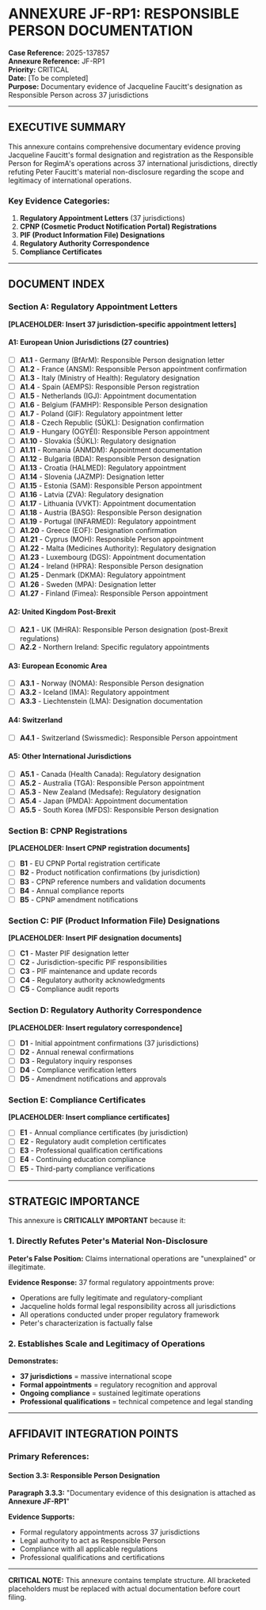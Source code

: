 # ANNEXURE JF-RP1: RESPONSIBLE PERSON DOCUMENTATION

**Case Reference:** 2025-137857  
**Annexure Reference:** JF-RP1  
**Priority:** CRITICAL  
**Date:** [To be completed]  
**Purpose:** Documentary evidence of Jacqueline Faucitt's designation as Responsible Person across 37 jurisdictions

---

## EXECUTIVE SUMMARY

This annexure contains comprehensive documentary evidence proving Jacqueline Faucitt's formal designation and registration as the Responsible Person for RegimA's operations across 37 international jurisdictions, directly refuting Peter Faucitt's material non-disclosure regarding the scope and legitimacy of international operations.

### Key Evidence Categories:

1. **Regulatory Appointment Letters** (37 jurisdictions)
2. **CPNP (Cosmetic Product Notification Portal) Registrations**
3. **PIF (Product Information File) Designations**
4. **Regulatory Authority Correspondence**
5. **Compliance Certificates**

---

## DOCUMENT INDEX

### Section A: Regulatory Appointment Letters

**[PLACEHOLDER: Insert 37 jurisdiction-specific appointment letters]**

#### A1: European Union Jurisdictions (27 countries)
- [ ] **A1.1** - Germany (BfArM): Responsible Person designation letter
- [ ] **A1.2** - France (ANSM): Responsible Person appointment confirmation  
- [ ] **A1.3** - Italy (Ministry of Health): Regulatory designation
- [ ] **A1.4** - Spain (AEMPS): Responsible Person registration
- [ ] **A1.5** - Netherlands (IGJ): Appointment documentation
- [ ] **A1.6** - Belgium (FAMHP): Responsible Person designation
- [ ] **A1.7** - Poland (GIF): Regulatory appointment letter
- [ ] **A1.8** - Czech Republic (SÚKL): Designation confirmation
- [ ] **A1.9** - Hungary (OGYÉI): Responsible Person appointment
- [ ] **A1.10** - Slovakia (ŠÚKL): Regulatory designation
- [ ] **A1.11** - Romania (ANMDM): Appointment documentation
- [ ] **A1.12** - Bulgaria (BDA): Responsible Person designation
- [ ] **A1.13** - Croatia (HALMED): Regulatory appointment
- [ ] **A1.14** - Slovenia (JAZMP): Designation letter
- [ ] **A1.15** - Estonia (SAM): Responsible Person appointment
- [ ] **A1.16** - Latvia (ZVA): Regulatory designation
- [ ] **A1.17** - Lithuania (VVKT): Appointment documentation
- [ ] **A1.18** - Austria (BASG): Responsible Person designation
- [ ] **A1.19** - Portugal (INFARMED): Regulatory appointment
- [ ] **A1.20** - Greece (EOF): Designation confirmation
- [ ] **A1.21** - Cyprus (MOH): Responsible Person appointment
- [ ] **A1.22** - Malta (Medicines Authority): Regulatory designation
- [ ] **A1.23** - Luxembourg (DGS): Appointment documentation
- [ ] **A1.24** - Ireland (HPRA): Responsible Person designation
- [ ] **A1.25** - Denmark (DKMA): Regulatory appointment
- [ ] **A1.26** - Sweden (MPA): Designation letter
- [ ] **A1.27** - Finland (Fimea): Responsible Person appointment

#### A2: United Kingdom Post-Brexit
- [ ] **A2.1** - UK (MHRA): Responsible Person designation (post-Brexit regulations)
- [ ] **A2.2** - Northern Ireland: Specific regulatory appointments

#### A3: European Economic Area
- [ ] **A3.1** - Norway (NOMA): Responsible Person designation
- [ ] **A3.2** - Iceland (IMA): Regulatory appointment
- [ ] **A3.3** - Liechtenstein (LMA): Designation documentation

#### A4: Switzerland
- [ ] **A4.1** - Switzerland (Swissmedic): Responsible Person appointment

#### A5: Other International Jurisdictions
- [ ] **A5.1** - Canada (Health Canada): Regulatory designation
- [ ] **A5.2** - Australia (TGA): Responsible Person appointment
- [ ] **A5.3** - New Zealand (Medsafe): Regulatory designation
- [ ] **A5.4** - Japan (PMDA): Appointment documentation
- [ ] **A5.5** - South Korea (MFDS): Responsible Person designation

### Section B: CPNP Registrations

**[PLACEHOLDER: Insert CPNP registration documents]**

- [ ] **B1** - EU CPNP Portal registration certificate
- [ ] **B2** - Product notification confirmations (by jurisdiction)
- [ ] **B3** - CPNP reference numbers and validation documents
- [ ] **B4** - Annual compliance reports
- [ ] **B5** - CPNP amendment notifications

### Section C: PIF (Product Information File) Designations

**[PLACEHOLDER: Insert PIF designation documents]**

- [ ] **C1** - Master PIF designation letter
- [ ] **C2** - Jurisdiction-specific PIF responsibilities
- [ ] **C3** - PIF maintenance and update records
- [ ] **C4** - Regulatory authority acknowledgments
- [ ] **C5** - Compliance audit reports

### Section D: Regulatory Authority Correspondence

**[PLACEHOLDER: Insert regulatory correspondence]**

- [ ] **D1** - Initial appointment confirmations (37 jurisdictions)
- [ ] **D2** - Annual renewal confirmations
- [ ] **D3** - Regulatory inquiry responses
- [ ] **D4** - Compliance verification letters
- [ ] **D5** - Amendment notifications and approvals

### Section E: Compliance Certificates

**[PLACEHOLDER: Insert compliance certificates]**

- [ ] **E1** - Annual compliance certificates (by jurisdiction)
- [ ] **E2** - Regulatory audit completion certificates
- [ ] **E3** - Professional qualification certifications
- [ ] **E4** - Continuing education compliance
- [ ] **E5** - Third-party compliance verifications

---

## STRATEGIC IMPORTANCE

This annexure is **CRITICALLY IMPORTANT** because it:

### 1. Directly Refutes Peter's Material Non-Disclosure

**Peter's False Position:** Claims international operations are "unexplained" or illegitimate.

**Evidence Response:** 37 formal regulatory appointments prove:
- Operations are fully legitimate and regulatory-compliant
- Jacqueline holds formal legal responsibility across all jurisdictions
- All operations conducted under proper regulatory framework
- Peter's characterization is factually false

### 2. Establishes Scale and Legitimacy of Operations

**Demonstrates:**
- **37 jurisdictions** = massive international scope
- **Formal appointments** = regulatory recognition and approval  
- **Ongoing compliance** = sustained legitimate operations
- **Professional qualifications** = technical competence and legal standing

---

## AFFIDAVIT INTEGRATION POINTS

### Primary References:

#### Section 3.3: Responsible Person Designation
**Paragraph 3.3.3:** "Documentary evidence of this designation is attached as **Annexure JF-RP1**"

**Evidence Supports:**
- Formal regulatory appointments across 37 jurisdictions
- Legal authority to act as Responsible Person
- Compliance with all applicable regulations
- Professional qualifications and certifications

---

**CRITICAL NOTE:** This annexure contains template structure. All bracketed placeholders must be replaced with actual documentation before court filing.